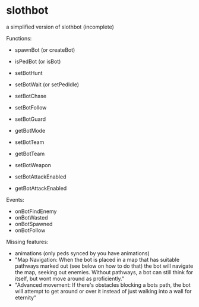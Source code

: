 # slothbot
a simplified version of slothbot (incomplete)

Functions:
- spawnBot (or createBot)
- isPedBot (or isBot)

- setBotHunt
- setBotWait (or setPedIdle)
- setBotChase
- setBotFollow
- setBotGuard
- getBotMode

- setBotTeam
- getBotTeam

- setBotWeapon
- setBotAttackEnabled
- getBotAttackEnabled

Events:
- onBotFindEnemy
- onBotWasted
- onBotSpawned
- onBotFollow

Missing features:
- animations (only peds synced by you have animations)
- "Map Navigation: When the bot is placed in a map that has suitable pathways marked out (see below on how to do that) the bot will navigate the map, seeking out enemies. Without pathways, a bot can still think for itself, but wont move around as proficiently."
- "Advanced movement: If there's obstacles blocking a bots path, the bot will attempt to get around or over it instead of just walking into a wall for eternity"